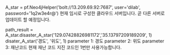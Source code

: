 
A_star = pf.Neo4jHelper('bolt://13.209.69.92:7687', user='dilab', password='1q2w3e4r@')
현재 임시로 구성한 클라우드 서버입니다. 곧 다른 서버로 업데이트 할 예정입니다.


path_result = A_star.disaster_A_star('129.07428826981172','35.13797209189209', 1)
disater_A_star('경도', '위도', 1)
parameter 1: 경도
parameter 2: 위도
parameter 3: 재난코드 
현재 재난 코드 지진 코드인 1번만 사용가능합니다.


